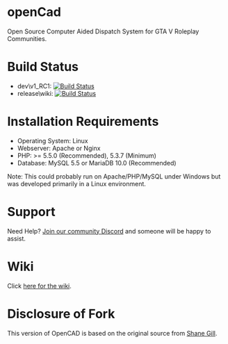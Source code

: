 # openCad
Open Source Computer Aided Dispatch System for GTA V Roleplay Communities.

# Build Status
* dev\v1_RC1: [![Build Status](https://travis-ci.org/StormlightTech/openCAD-php.svg?branch=development-stable)](https://travis-ci.org/StormlightTech/openCAD-php)
* release\wiki: [![Build Status](https://travis-ci.org/StormlightTech/openCAD-wiki.svg?branch=master)](https://travis-ci.org/StormlightTech/openCAD-wiki)

# Installation Requirements
* Operating System: Linux
* Webserver: Apache or Nginx
* PHP: >= 5.5.0 (Recommended), 5.3.7 (Minimum)
* Database: MySQL 5.5 or MariaDB 10.0 (Recommended)

Note: This could probably run on Apache/PHP/MySQL under Windows but was developed primarily in a Linux environment.

# Support
Need Help? [Join our community Discord](https://discord.gg/bJknKhn) and someone will be happy to assist.

# Wiki
Click [here for the wiki](https://github.com/StormlightTech/openCAD-php/wiki).

# Disclosure of Fork
This version of OpenCAD is based on the original source from [Shane Gill](https://github.com/ossified/openCad).
